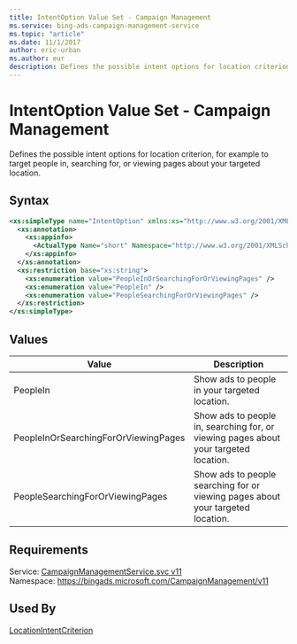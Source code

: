 ```yaml
---
title: IntentOption Value Set - Campaign Management
ms.service: bing-ads-campaign-management-service
ms.topic: "article"
ms.date: 11/1/2017
author: eric-urban
ms.author: eur
description: Defines the possible intent options for location criterion, for example to target people in, searching for, or viewing pages about your targeted location.
---
```

# IntentOption Value Set - Campaign Management
Defines the possible intent options for location criterion, for example to target people in, searching for, or viewing pages about your targeted location.

## Syntax
```xml
<xs:simpleType name="IntentOption" xmlns:xs="http://www.w3.org/2001/XMLSchema">
  <xs:annotation>
    <xs:appinfo>
      <ActualType Name="short" Namespace="http://www.w3.org/2001/XMLSchema" xmlns="http://schemas.microsoft.com/2003/10/Serialization/" />
    </xs:appinfo>
  </xs:annotation>
  <xs:restriction base="xs:string">
    <xs:enumeration value="PeopleInOrSearchingForOrViewingPages" />
    <xs:enumeration value="PeopleIn" />
    <xs:enumeration value="PeopleSearchingForOrViewingPages" />
  </xs:restriction>
</xs:simpleType>
```

## <a name="values"></a>Values

|Value|Description|
|-----------|---------------|
|<a name="peoplein"></a>PeopleIn|Show ads to people in your targeted location.|
|<a name="peopleinorsearchingfororviewingpages"></a>PeopleInOrSearchingForOrViewingPages|Show ads to people in, searching for, or viewing pages about your targeted location.|
|<a name="peoplesearchingfororviewingpages"></a>PeopleSearchingForOrViewingPages|Show ads to people searching for or viewing pages about your targeted location.|

## Requirements
Service: [CampaignManagementService.svc v11](https://campaign.api.bingads.microsoft.com/Api/Advertiser/CampaignManagement/v11/CampaignManagementService.svc)  
Namespace: https://bingads.microsoft.com/CampaignManagement/v11  

## Used By
[LocationIntentCriterion](locationintentcriterion.md)  
